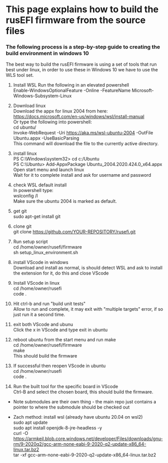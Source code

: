 # This page explains how to build the rusEFI firmware from the source files  

### The following process is a step-by-step guide to creating the build environment in windows 10 

The best way to build the rusEFI firmware is using a set of tools that run best under linux, in order to use these in Windows 10 we have to use the WLS tool set. 


1. Install WSL 
Run the following in an elevated powershell  
Enable-WindowsOptionalFeature -Online -FeatureName Microsoft-Windows-Subsystem-Linux  

2. Download linux  
Download the appx for linux 2004 from here:   
https://docs.microsoft.com/en-us/windows/wsl/install-manual  
Or type the following into powershell:  
cd ubuntu/  
Invoke-WebRequest -Uri https://aka.ms/wsl-ubuntu-2004 -OutFile Ubuntu.appx -UseBasicParsing  
This command will download the file to the currently active directory.  

3. install linux   
PS C:\Windows\system32> cd c:/Ubuntu  
PS C:\Ubuntu> Add-AppxPackage Ubuntu_2004.2020.424.0_x64.appx  
Open start menu and launch linux  
Wait for it to complete install and ask for username and password   

4. check WSL default install   
In powershell type:  
wslconfig /l  
Make sure the ubuntu 2004 is marked as default.   

5. get git  
sudo apt-get install git  

6. clone git  
git clone https://github.com/YOUR-REPOSITORY/rusefi.git  

7. Run setup script  
cd /home/owner/rusefi/firmware  
sh setup_linux_environment.sh  

8. install VScode in windows  
Download and install as normal, is should detect WSL and ask to install the extension for it, do this and close VScode  

9. Install VScode in linux  
cd /home/owner/rusefi  
code .  

10. Hit ctrl-b and run "build unit tests"   
Allow to run and complete, it may exit with "multiple targets" error, if so just run it a second time.  

11. exit both VScode and ubunu  
Click the x in VScode and type exit in ubuntu  

12. reboot ubuntu from the start menu and run make  
cd /home/owner/rusefi/firmware  
make  
This should build the firmware  

13. If successful then reopen VScode in ubuntu  
cd /home/owner/rusefi  
code .  

14. Run the built tool for the specific board in VScode  
Ctrl-B and select the chosen board, this should build the firmware.  



- Note submodules are their own thing - the main repo just contains a pointer to where the submodule should be checked out  


- Zach method: 
install wsl (already have ubuntu 20.04 on wsl2)  
sudo apt update  
sudo apt install openjdk-8-jre-headless -y  
curl -O https://armkeil.blob.core.windows.net/developer/Files/downloads/gnu-rm/9-2020q2/gcc-arm-none-eabi-9-2020-q2-update-x86_64-linux.tar.bz2  
tar -xf gcc-arm-none-eabi-9-2020-q2-update-x86_64-linux.tar.bz2  